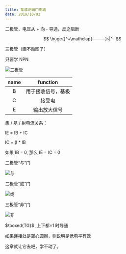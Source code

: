 ```yaml
---
title: 集成逻辑门电路
date: 2019/10/02
---
```


二极管，电压从 + 向 - 导通，反之阻断

$$
\huge{}^+\mathclap{———}▹|^-
$$

三极管（画不动图了）

只要学 NPN

![三极管](http://img.mp.itc.cn/upload/20170306/9cac60af03f2437db48d23afb5bd075a_{t}h.png)

<center>

| name  |      function      |
| :---: | :----------------: |
|   B   | 用于接收信号，基极 |
|   C   |       接受电       |
|   E   |    输出放大信号    |

</center>

集 / 基 / 射电流关系：

IE = IB + IC

IC = β \* IB

如果 IB = 0, 那么 IE = IC = 0

二极管“与”门

![与](https://img.diangon.com/portal/201505/04/082411fr5wo5xuwvuzi7sj.jpg)

二极管“或”门

![或](http://dzkfw.com.cn/jichu/UploadFiles_{6}678/201705/2017052412271816.gif)

三极管“非”门

![非](https://img.diangon.com/portal/201505/04/082714ckdcebwagjmmgg6d.jpg)

$\boxed{TG}$ ,上下都=1 时导通

如果连接处是空心圆圈，则说明是低电平有效

这章就让它去吧，学不动了。
